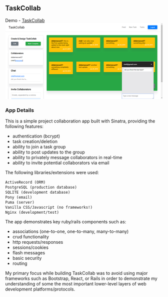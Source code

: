 ## TaskCollab
Demo - [TaskCollab](https://taskcollab.herokuapp.com "TaskCollab")
![taskcollab](https://github.com/demesvardestin/sinatra-sample-app/raw/master/public/images/task_collab_update.png "TaskCollab")

### App Details
This is a simple project collaboration app built with Sinatra, providing the following
features:

- authentication (bcrypt)
- task creation/deletion
- ability to join a task group
- ability to post updates to the group
- ability to privately message collaborators in real-time
- ability to invite potential collaborators via email

The following libraries/extensions were used:

```
ActiveRecord (ORM)
PostgreSQL (production database)
SQLITE (development database)
Pony (email)
Puma (server)
Vanilla CSS/Javascript (no frameworks!)
Nginx (development/test)
```

The app demonstrates key ruby/rails components such as:

- associations (one-to-one, one-to-many, many-to-many)
- crud functionality
- http requests/responses
- sessions/cookies
- flash messages
- basic security
- routing

My primary focus while building TaskCollab was to avoid using major frameworks
such as Bootstrap, React, or Rails in order to demonstrate my understanding
of some the most important lower-level layers of web development platforms/protocols.